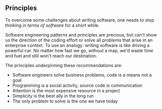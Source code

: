 ## Principles

To overcome some challenges about writing software, one needs to stop thinking *in terms of software* for a short while.

Software engineering patterns and principles are precious, but can't show us the direction of the coding effort or solve all problems that arise in an enterprise context. To use an analogy: writing software is like driving a powerful car. No matter how fast we go, without a map, we'd waste time and fuel and still won't reach our destination.

The principles underpinning these recommendations are:

* Software engineers solve business problems, code is a means not a goal
* Programming is a social activity, source code is communication
* Attention is the most expensive resource in a project
* Simplicity is the best ally in the long run
* The only problem to solve is the one we have today